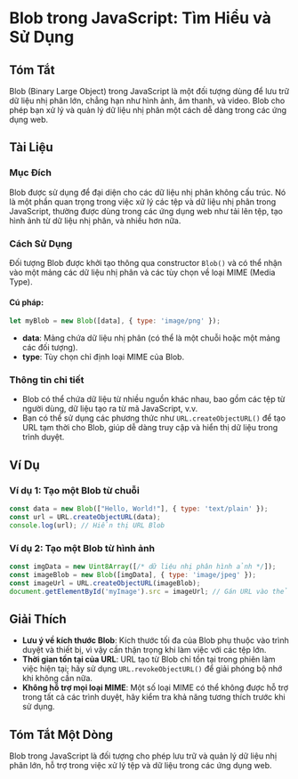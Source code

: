<!--
Meta Description: # Blob trong JavaScript: Tìm Hiểu và Sử Dụng ## Tóm Tắt Blob (Binary Large Object) trong JavaScript là một đối tượng dùng để lưu trữ dữ liệu nhị phân ...
Meta Keywords: blob, liệu, trong, các, url
-->

# Blob trong JavaScript: Tìm Hiểu và Sử Dụng

## Tóm Tắt
Blob (Binary Large Object) trong JavaScript là một đối tượng dùng để lưu trữ dữ liệu nhị phân lớn, chẳng hạn như hình ảnh, âm thanh, và video. Blob cho phép bạn xử lý và quản lý dữ liệu nhị phân một cách dễ dàng trong các ứng dụng web.

## Tài Liệu
### Mục Đích
Blob được sử dụng để đại diện cho các dữ liệu nhị phân không cấu trúc. Nó là một phần quan trọng trong việc xử lý các tệp và dữ liệu nhị phân trong JavaScript, thường được dùng trong các ứng dụng web như tải lên tệp, tạo hình ảnh từ dữ liệu nhị phân, và nhiều hơn nữa.

### Cách Sử Dụng
Đối tượng Blob được khởi tạo thông qua constructor `Blob()` và có thể nhận vào một mảng các dữ liệu nhị phân và các tùy chọn về loại MIME (Media Type).

#### Cú pháp:
```javascript
let myBlob = new Blob([data], { type: 'image/png' });
```

- **data**: Mảng chứa dữ liệu nhị phân (có thể là một chuỗi hoặc một mảng các đối tượng).
- **type**: Tùy chọn chỉ định loại MIME của Blob.

### Thông tin chi tiết
- Blob có thể chứa dữ liệu từ nhiều nguồn khác nhau, bao gồm các tệp từ người dùng, dữ liệu tạo ra từ mã JavaScript, v.v.
- Bạn có thể sử dụng các phương thức như `URL.createObjectURL()` để tạo URL tạm thời cho Blob, giúp dễ dàng truy cập và hiển thị dữ liệu trong trình duyệt.

## Ví Dụ
### Ví dụ 1: Tạo một Blob từ chuỗi
```javascript
const data = new Blob(["Hello, World!"], { type: 'text/plain' });
const url = URL.createObjectURL(data);
console.log(url); // Hiển thị URL Blob
```

### Ví dụ 2: Tạo một Blob từ hình ảnh
```javascript
const imgData = new Uint8Array([/* dữ liệu nhị phân hình ảnh */]);
const imageBlob = new Blob([imgData], { type: 'image/jpeg' });
const imageUrl = URL.createObjectURL(imageBlob);
document.getElementById('myImage').src = imageUrl; // Gán URL vào thẻ img
```

## Giải Thích
- **Lưu ý về kích thước Blob**: Kích thước tối đa của Blob phụ thuộc vào trình duyệt và thiết bị, vì vậy cần thận trọng khi làm việc với các tệp lớn.
- **Thời gian tồn tại của URL**: URL tạo từ Blob chỉ tồn tại trong phiên làm việc hiện tại; hãy sử dụng `URL.revokeObjectURL()` để giải phóng bộ nhớ khi không cần nữa.
- **Không hỗ trợ mọi loại MIME**: Một số loại MIME có thể không được hỗ trợ trong tất cả các trình duyệt, hãy kiểm tra khả năng tương thích trước khi sử dụng.

## Tóm Tắt Một Dòng
Blob trong JavaScript là đối tượng cho phép lưu trữ và quản lý dữ liệu nhị phân lớn, hỗ trợ trong việc xử lý tệp và dữ liệu trong các ứng dụng web.